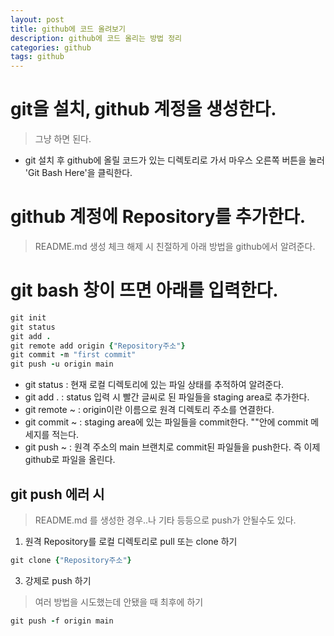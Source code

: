 ```yaml
---
layout: post
title: github에 코드 올려보기
description: github에 코드 올리는 방법 정리
categories: github
tags: github
---
```


# git을 설치, github 계정을 생성한다.
> 그냥 하면 된다.
- git 설치 후 github에 올릴 코드가 있는 디렉토리로 가서 마우스 오른쪽 버튼을 눌러 'Git Bash Here'을 클릭한다.
# github 계정에 Repository를 추가한다.
> README.md 생성 체크 해제 시 친절하게 아래 방법을 github에서 알려준다.
# git bash 창이 뜨면 아래를 입력한다.
```ruby
git init
git status
git add .
git remote add origin {"Repository주소"}
git commit -m "first commit"
git push -u origin main
```
- git status : 현재 로컬 디렉토리에 있는 파일 상태를 추적하여 알려준다.
- git add . : status 입력 시 빨간 글씨로 된 파일들을 staging area로 추가한다.
- git remote ~ : origin이란 이름으로 원격 디렉토리 주소를 연결한다.
- git commit ~ : staging area에 있는 파일들을 commit한다. ""안에 commit 메세지를 적는다.
- git push ~ : 원격 주소의 main 브랜치로 commit된 파일들을 push한다. 즉 이제 github로 파일을 올린다.

## git push 에러 시
> README.md 를 생성한 경우..나 기타 등등으로 push가 안될수도 있다.
1. 원격 Repository를 로컬 디렉토리로 pull 또는 clone 하기
  ```ruby
  git clone {"Repository주소"}
  ```
3. 강제로 push 하기
  > 여러 방법을 시도했는데 안됐을 때 최후에 하기
  ```ruby
  git push -f origin main
  ```
